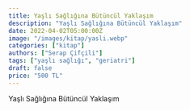 ```yaml
---
title: Yaşlı Sağlığına Bütüncül Yaklaşım
description: "Yaşlı Sağlığına Bütüncül Yaklaşım"
date: 2022-04-02T05:00:00Z
image: "/images/kitap/yasli.webp"
categories: ["kitap"]
authors: ["Serap Çifçili"]
tags: ["yaşlı sağlığı", "geriatri"]
draft: false
price: "500 TL"
---
```


Yaşlı Sağlığına Bütüncül Yaklaşım
